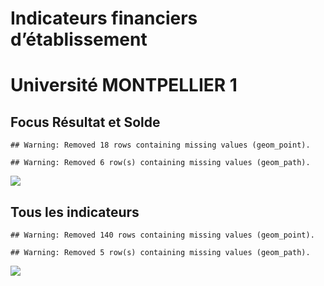 Indicateurs financiers d’établissement
================

# Université MONTPELLIER 1

## Focus Résultat et Solde

    ## Warning: Removed 18 rows containing missing values (geom_point).

    ## Warning: Removed 6 row(s) containing missing values (geom_path).

![](université_montpellier_1_files/figure-gfm/etab.focus-1.png)<!-- -->

## Tous les indicateurs

    ## Warning: Removed 140 rows containing missing values (geom_point).

    ## Warning: Removed 5 row(s) containing missing values (geom_path).

![](université_montpellier_1_files/figure-gfm/etab-1.png)<!-- -->
